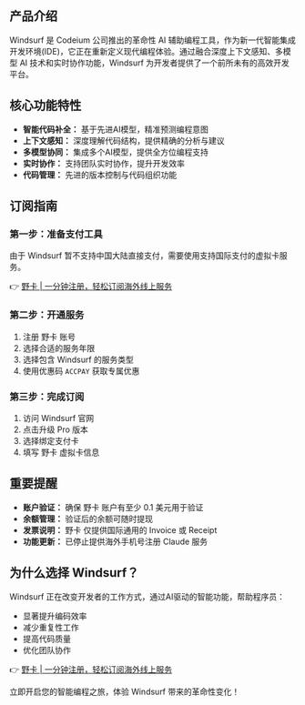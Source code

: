 ## **产品介绍**

Windsurf 是 Codeium 公司推出的革命性 AI 辅助编程工具，作为新一代智能集成开发环境(IDE)，它正在重新定义现代编程体验。通过融合深度上下文感知、多模型 AI 技术和实时协作功能，Windsurf 为开发者提供了一个前所未有的高效开发平台。

## **核心功能特性**

- **智能代码补全：** 基于先进AI模型，精准预测编程意图
- **上下文感知：** 深度理解代码结构，提供精确的分析与建议
- **多模型协同：** 集成多个AI模型，提供全方位编程支持
- **实时协作：** 支持团队实时协作，提升开发效率
- **代码管理：** 先进的版本控制与代码组织功能

## **订阅指南**

### **第一步：准备支付工具**

由于 Windsurf 暂不支持中国大陆直接支付，需要使用支持国际支付的虚拟卡服务。

👉 [野卡 | 一分钟注册，轻松订阅海外线上服务](https://bit.ly/bewildcard)

### **第二步：开通服务**

1. 注册 野卡 账号
2. 选择合适的服务年限
3. 选择包含 Windsurf 的服务类型
4. 使用优惠码 `ACCPAY` 获取专属优惠

### **第三步：完成订阅**

1. 访问 Windsurf 官网
2. 点击升级 Pro 版本
3. 选择绑定支付卡
4. 填写 野卡 虚拟卡信息

## **重要提醒**

- **账户验证：** 确保 野卡 账户有至少 0.1 美元用于验证
- **余额管理：** 验证后的余额可随时提现
- **发票说明：** 野卡 仅提供国际通用的 Invoice 或 Receipt
- **功能更新：** 已停止提供海外手机号注册 Claude 服务

## **为什么选择 Windsurf？**

Windsurf 正在改变开发者的工作方式，通过AI驱动的智能功能，帮助程序员：

- 显著提升编码效率
- 减少重复性工作
- 提高代码质量
- 优化团队协作

👉 [野卡 | 一分钟注册，轻松订阅海外线上服务](https://bit.ly/bewildcard)

立即开启您的智能编程之旅，体验 Windsurf 带来的革命性变化！